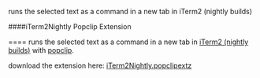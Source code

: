 

runs the selected text as a command in a new tab in iTerm2 (nightly builds)

####iTerm2Nightly Popclip Extension

====
runs the selected text as a command in a new tab in [iTerm2 (nightly builds)](http://iterm2.com/downloads/nightly/) 
 with [popclip](http://pilotmoon.com/popclip/).

download the extension here: [iTerm2Nightly.popclipextz](https://github.com/alxstu/iTerm2Nightly-popclip-extention/blob/master/iTerm2Nightly.popclipextz?raw=true)
